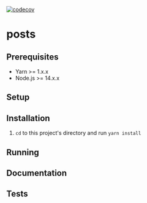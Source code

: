 [![codecov](https://codecov.io/gh/sudo-kaizen/posts/branch/main/graph/badge.svg?token=GSbO3lR9fX)](https://codecov.io/gh/sudo-kaizen/posts)

# posts

<!-- TODO: Add description -->

## Prerequisites

- Yarn >= 1.x.x
- Node.js >= 14.x.x

<!-- TODO: Add others -->

## Setup

<!-- gen jwt keys with npm script -->
<!-- mailer with less secure apps settings enabled -->
<!-- https://accounts.google.com/b/0/DisplayUnlockCaptcha -->

## Installation

1. `cd` to this project's directory and run `yarn install`

## Running

## Documentation

## Tests
